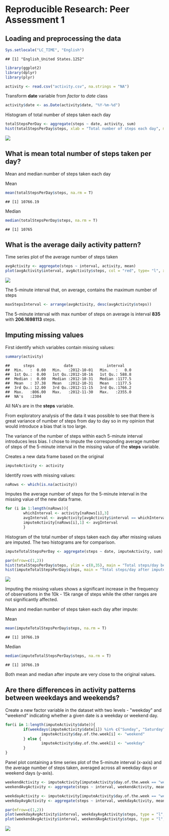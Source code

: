 # Reproducible Research: Peer Assessment 1


## Loading and preprocessing the data

```r
Sys.setlocale("LC_TIME", "English")
```

```
## [1] "English_United States.1252"
```

```r
library(ggplot2)
library(dplyr)
library(plyr)
```


```r
activity <- read.csv("activity.csv", na.strings = "NA")
```

Transform **date** variable from *factor* to *date* class

```r
activity$date <- as.Date(activity$date, "%Y-%m-%d")
```

Histogram of total number of steps taken each day

```r
totalStepsPerDay <- aggregate(steps ~ date, activity, sum)
hist(totalStepsPerDay$steps, xlab = "Total number of steps each day", main = "Histogram of total number of steps taken each day")
```

![](PA1_template_files/figure-html/unnamed-chunk-4-1.png)

## What is mean total number of steps taken per day?
Mean and median number of steps taken each day

Mean

```r
mean(totalStepsPerDay$steps, na.rm = T)
```

```
## [1] 10766.19
```

Median

```r
median(totalStepsPerDay$steps, na.rm = T)
```

```
## [1] 10765
```


## What is the average daily activity pattern?
Time series plot of the average number of steps taken

```r
avgActivity <- aggregate(steps ~ interval, activity, mean)
plot(avgActivity$interval, avgActivity$steps, col = "red", type= "l", xlab = "5-minute interval", ylab = "Average number of steps", main = "Average number of steps during a day")
```

![](PA1_template_files/figure-html/unnamed-chunk-7-1.png)

The 5-minute interval that, on average, contains the maximum number of steps

```r
maxStepsInterval <- arrange(avgActivity, desc(avgActivity$steps))
```
The 5-minute interval with max number of steps on average is interval **835** with **206.1698113** steps.

## Imputing missing values

First identify which variables contain missing values:

```r
summary(activity)
```

```
##      steps             date               interval     
##  Min.   :  0.00   Min.   :2012-10-01   Min.   :   0.0  
##  1st Qu.:  0.00   1st Qu.:2012-10-16   1st Qu.: 588.8  
##  Median :  0.00   Median :2012-10-31   Median :1177.5  
##  Mean   : 37.38   Mean   :2012-10-31   Mean   :1177.5  
##  3rd Qu.: 12.00   3rd Qu.:2012-11-15   3rd Qu.:1766.2  
##  Max.   :806.00   Max.   :2012-11-30   Max.   :2355.0  
##  NA's   :2304
```
All NA's are in the **steps** variable.

From exploratory analysis of the data it was possible to see that there is great variance of number of steps from day to day so in my opinion that would introduce a bias that is too large.

The variance of the number of steps within each 5-minute interval introduces less bias. I chose to impute the corresponding average number of steps of the 5-minute interval in the missing value of the **steps** variable.

Creates a new data frame based on the original

```r
imputeActivity <- activity
```

Identify rows with missing values:

```r
naRows <- which(is.na(activity))
```

Imputes the average number of steps for the 5-minute interval in the missing value of the new data frame.

```r
for (i in 1:length(naRows)){
        whichInterval <- activity[naRows[i],3]
        avgInterval <- avgActivity[avgActivity$interval == whichInterval,2]
        imputeActivity[naRows[i],1] <- avgInterval
        }
```

Histogram of the total number of steps taken each day after missing values are imputed. The two histograms are for comparison.

```r
imputeTotalStepsPerDay <- aggregate(steps ~ date, imputeActivity, sum)

par(mfrow=c(1,2))
hist(totalStepsPerDay$steps, ylim = c(0,35), main = "Total steps/day before impute")
hist(imputeTotalStepsPerDay$steps, main = "Total steps/day after impute")
```

![](PA1_template_files/figure-html/unnamed-chunk-13-1.png)

Imputing the missing values shows a significant increase in the frequency of observations in the 10k - 15k range of steps while the other ranges are not significantly affected.

Mean and median number of steps taken each day after impute:

Mean

```r
mean(imputeTotalStepsPerDay$steps, na.rm = T)
```

```
## [1] 10766.19
```

Median

```r
median(imputeTotalStepsPerDay$steps, na.rm = T)
```

```
## [1] 10766.19
```

Both mean and median after impute are very close to the original values.

## Are there differences in activity patterns between weekdays and weekends?

Create a new factor variable in the dataset with two levels - "weekday" and "weekend" indicating whether a given date is a weekday or weekend day.


```r
for(i in 1:length(imputeActivity$date)){
        if(weekdays(imputeActivity$date[i]) %in% c("Sunday", "Saturday")){
                imputeActivity$day.of.the.week[i] <- "weekend"
        } else {
                imputeActivity$day.of.the.week[i] <- "weekday"
        }
}
```

Panel plot containing a time series plot of the 5-minute interval (x-axis) and the average number of steps taken, averaged across all weekday days or weekend days (y-axis).


```r
weekendActivity <- imputeActivity[imputeActivity$day.of.the.week == "weekend",]
weekendAvgActivity <- aggregate(steps ~ interval, weekendActivity, mean)

weekdayActivity <- imputeActivity[imputeActivity$day.of.the.week == "weekday",]
weekdayAvgActivity <- aggregate(steps ~ interval, weekdayActivity, mean)

par(mfrow=c(1,2))
plot(weekdayAvgActivity$interval, weekdayAvgActivity$steps, type = "l", main = "Weekday Activity", ylim = c(0, 250))
plot(weekendAvgActivity$interval, weekendAvgActivity$steps, type = "l", main = "Weekend Activity", ylim = c(0, 250))
```

![](PA1_template_files/figure-html/unnamed-chunk-17-1.png)


